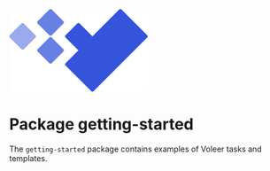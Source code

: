 <img src="public/icon.png" alt="Voleer Image" title="Voleer" width="250">

# Package getting-started

The `getting-started` package contains examples of Voleer tasks and templates.
